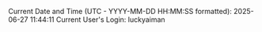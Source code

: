 Current Date and Time (UTC - YYYY-MM-DD HH:MM:SS formatted): 2025-06-27 11:44:11
Current User's Login: luckyaiman
